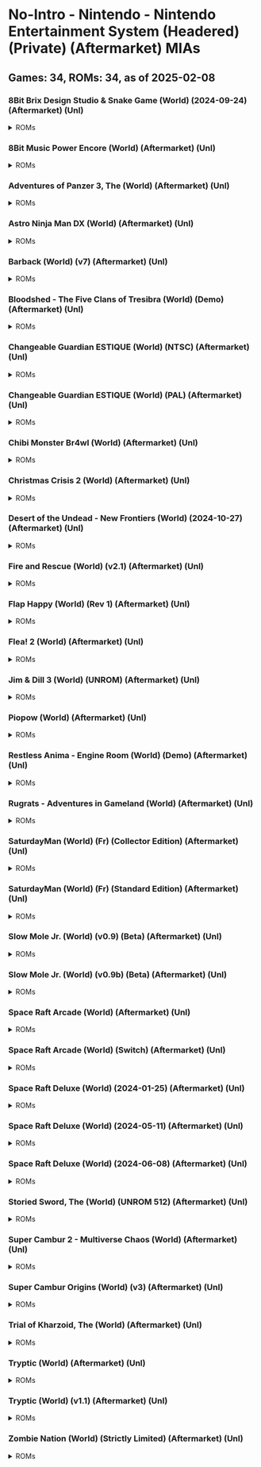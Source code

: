# No-Intro - Nintendo - Nintendo Entertainment System (Headered) (Private) (Aftermarket) MIAs
## Games: 34, ROMs: 34, as of 2025-02-08
### 8Bit Brix Design Studio & Snake Game (World) (2024-09-24) (Aftermarket) (Unl)
<details>
<summary>ROMs</summary>

- 8Bit Brix Design Studio & Snake Game (World) (2024-09-24) (Aftermarket) (Unl).nes, CRC: d95c7edd
</details>

### 8Bit Music Power Encore (World) (Aftermarket) (Unl)
<details>
<summary>ROMs</summary>

- 8Bit Music Power Encore (World) (Aftermarket) (Unl).nes, CRC: dce20607
</details>

### Adventures of Panzer 3, The (World) (Aftermarket) (Unl)
<details>
<summary>ROMs</summary>

- Adventures of Panzer 3, The (World) (Aftermarket) (Unl).nes, CRC: f8900c8e
</details>

### Astro Ninja Man DX (World) (Aftermarket) (Unl)
<details>
<summary>ROMs</summary>

- Astro Ninja Man DX (USA) (Aftermarket) (Unl).nes, CRC: 3284abc9
</details>

### Barback (World) (v7) (Aftermarket) (Unl)
<details>
<summary>ROMs</summary>

- Barback (World) (v7) (Aftermarket) (Unl).nes, CRC: e6a1ed14
</details>

### Bloodshed - The Five Clans of Tresibra (World) (Demo) (Aftermarket) (Unl)
<details>
<summary>ROMs</summary>

- Bloodshed - The Five Clans of Tresibra (World) (Demo) (2024-10-06) (Aftermarket) (Unl).nes, CRC: 35d54700
</details>

### Changeable Guardian ESTIQUE (World) (NTSC) (Aftermarket) (Unl)
<details>
<summary>ROMs</summary>

- Changeable Guardian ESTIQUE (World) (NTSC) (Aftermarket) (Unl).nes, CRC: 6944469b
</details>

### Changeable Guardian ESTIQUE (World) (PAL) (Aftermarket) (Unl)
<details>
<summary>ROMs</summary>

- Changeable Guardian ESTIQUE (World) (PAL) (Aftermarket) (Unl).nes, CRC: 1a7cf5d9
</details>

### Chibi Monster Br4wl (World) (Aftermarket) (Unl)
<details>
<summary>ROMs</summary>

- Chibi Monster Br4wl (World) (Aftermarket) (Unl).nes, CRC: 3a4eff98
</details>

### Christmas Crisis 2 (World) (Aftermarket) (Unl)
<details>
<summary>ROMs</summary>

- Christmas Crisis 2 (World) (Aftermarket) (Unl).nes, CRC: b4d33300
</details>

### Desert of the Undead - New Frontiers (World) (2024-10-27) (Aftermarket) (Unl)
<details>
<summary>ROMs</summary>

- Desert of the Undead - New Frontiers (World) (2024-10-27) (Aftermarket) (Unl).nes, CRC: 28f5dfc6
</details>

### Fire and Rescue (World) (v2.1) (Aftermarket) (Unl)
<details>
<summary>ROMs</summary>

- Fire and Rescue (World) (v2.1) (Aftermarket) (Unl).nes, CRC: 4d9d61f8
</details>

### Flap Happy (World) (Rev 1) (Aftermarket) (Unl)
<details>
<summary>ROMs</summary>

- Flap Happy (World) (Rev 1) (Aftermarket) (Unl).nes, CRC: c62be595
</details>

### Flea! 2 (World) (Aftermarket) (Unl)
<details>
<summary>ROMs</summary>

- Flea! 2 (World) (Aftermarket) (Unl).nes, CRC: d1865f8a
</details>

### Jim & Dill 3 (World) (UNROM) (Aftermarket) (Unl)
<details>
<summary>ROMs</summary>

- Jim & Dill 3 (World) (UNROM) (Aftermarket) (Unl).nes, CRC: b5b1fe89
</details>

### Piopow (World) (Aftermarket) (Unl)
<details>
<summary>ROMs</summary>

- Piopow (World) (Aftermarket) (Unl).nes, CRC: 1c8c6b32
</details>

### Restless Anima - Engine Room (World) (Demo) (Aftermarket) (Unl)
<details>
<summary>ROMs</summary>

- Restless Anima - Engine Room (World) (Demo) (Aftermarket) (Unl).nes, CRC: fca68cbd
</details>

### Rugrats - Adventures in Gameland (World) (Aftermarket) (Unl)
<details>
<summary>ROMs</summary>

- Rugrats - Adventures in Gameland (World) (Aftermarket) (Unl).nes, CRC: ff304220
</details>

### SaturdayMan (World) (Fr) (Collector Edition) (Aftermarket) (Unl)
<details>
<summary>ROMs</summary>

- SaturdayMan (World) (Fr) (Collector Edition) (Aftermarket) (Unl).nes, CRC: 892beddf
</details>

### SaturdayMan (World) (Fr) (Standard Edition) (Aftermarket) (Unl)
<details>
<summary>ROMs</summary>

- SaturdayMan (World) (Fr) (Standard Edition) (Aftermarket) (Unl).nes, CRC: 9dd56856
</details>

### Slow Mole Jr. (World) (v0.9) (Beta) (Aftermarket) (Unl)
<details>
<summary>ROMs</summary>

- Slow Mole Jr. (World) (v0.9) (Beta) (Aftermarket) (Unl).nes, CRC: 7a2fe892
</details>

### Slow Mole Jr. (World) (v0.9b) (Beta) (Aftermarket) (Unl)
<details>
<summary>ROMs</summary>

- Slow Mole Jr. (World) (v0.9b) (Beta) (Aftermarket) (Unl).nes, CRC: 7448a8a4
</details>

### Space Raft Arcade (World) (Aftermarket) (Unl)
<details>
<summary>ROMs</summary>

- Space Raft Arcade (World) (Aftermarket) (Unl).nes, CRC: c39fe494
</details>

### Space Raft Arcade (World) (Switch) (Aftermarket) (Unl)
<details>
<summary>ROMs</summary>

- Space Raft Arcade (World) (Switch) (Aftermarket) (Unl).nes, CRC: cffc8395
</details>

### Space Raft Deluxe (World) (2024-01-25) (Aftermarket) (Unl)
<details>
<summary>ROMs</summary>

- Space Raft Deluxe (World) (2024-01-25) (Aftermarket) (Unl).nes, CRC: cbb3f44a
</details>

### Space Raft Deluxe (World) (2024-05-11) (Aftermarket) (Unl)
<details>
<summary>ROMs</summary>

- Space Raft Deluxe (World) (2024-05-11) (Aftermarket) (Unl).nes, CRC: cbcd1853
</details>

### Space Raft Deluxe (World) (2024-06-08) (Aftermarket) (Unl)
<details>
<summary>ROMs</summary>

- Space Raft Deluxe (World) (2024-06-08) (Aftermarket) (Unl).nes, CRC: c2c19268
</details>

### Storied Sword, The (World) (UNROM 512) (Aftermarket) (Unl)
<details>
<summary>ROMs</summary>

- Storied Sword, The (World) (UNROM 512) (Aftermarket) (Unl).nes, CRC: d5f7bfb3
</details>

### Super Cambur 2 - Multiverse Chaos (World) (Aftermarket) (Unl)
<details>
<summary>ROMs</summary>

- Super Cambur 2 - Multiverse Chaos (World) (Aftermarket) (Unl).nes, CRC: 61932609
</details>

### Super Cambur Origins (World) (v3) (Aftermarket) (Unl)
<details>
<summary>ROMs</summary>

- Super Cambur Origins (World) (v3) (Aftermarket) (Unl).nes, CRC: f87f5929
</details>

### Trial of Kharzoid, The (World) (Aftermarket) (Unl)
<details>
<summary>ROMs</summary>

- Trial of Kharzoid, The (World) (Aftermarket) (Unl).nes, CRC: a79c021a
</details>

### Tryptic (World) (Aftermarket) (Unl)
<details>
<summary>ROMs</summary>

- Tryptic (World) (Aftermarket) (Unl).nes, CRC: 6fbd39fa
</details>

### Tryptic (World) (v1.1) (Aftermarket) (Unl)
<details>
<summary>ROMs</summary>

- Tryptic (World) (v1.1) (Aftermarket) (Unl).nes, CRC: 34f96a09
</details>

### Zombie Nation (World) (Strictly Limited) (Aftermarket) (Unl)
<details>
<summary>ROMs</summary>

- Zombie Nation (World) (Strictly Limited) (Aftermarket) (Unl).nes, CRC: 0b05d78a
</details>

